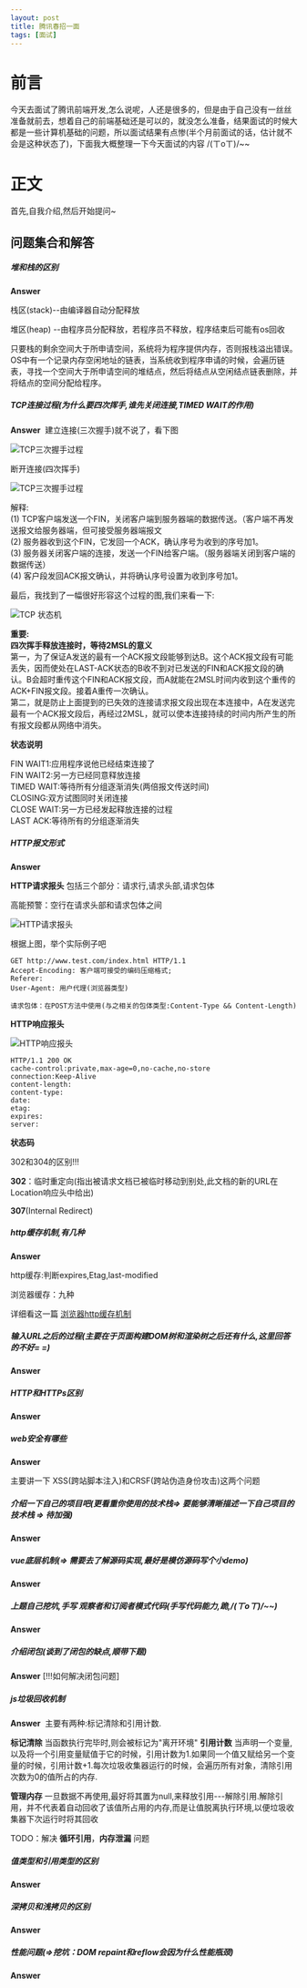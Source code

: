 ```yaml
---
layout: post
title: 腾讯春招一面
tags: [面试]
---
```


# 前言
今天去面试了腾讯前端开发,怎么说呢，人还是很多的，但是由于自己没有一丝丝准备就前去，想着自己的前端基础还是可以的，就没怎么准备，结果面试的时候大都是一些计算机基础的问题，所以面试结果有点惨(半个月前面试的话，估计就不会是这种状态了)，下面我大概整理一下今天面试的内容 /(ㄒoㄒ)/~~

# 正文

首先,自我介绍,然后开始提问~
## 问题集合和解答

#####   堆和栈的区别

  **Answer**&emsp;
  
  栈区(stack)--由编译器自动分配释放
  
  堆区(heap) --由程序员分配释放，若程序员不释放，程序结束后可能有os回收

  只要栈的剩余空间大于所申请空间，系统将为程序提供内存，否则报栈溢出错误。OS中有一个记录内存空闲地址的链表，当系统收到程序申请的时候，会遍历链表，寻找一个空间大于所申请空间的堆结点，然后将结点从空闲结点链表删除，并将结点的空间分配给程序。

#####   TCP连接过程(为什么要四次挥手,谁先关闭连接,TIMED WAIT的作用)

  **Answer**&nbsp;
  建立连接(三次握手)就不说了，看下图

  ![TCP三次握手过程]({{site.imgurl}}/in-post/TCP-connect.png)

  断开连接(四次挥手)

  ![TCP三次握手过程]({{site.imgurl}}/in-post/TCP-disconnect.png)

   解释:<br/>
   (1) TCP客户端发送一个FIN，关闭客户端到服务器端的数据传送。（客户端不再发送报文给服务器端，但可接受服务器端报文<br/>(2) 服务器收到这个FIN，它发回一个ACK，确认序号为收到的序号加1。<br/>
   (3) 服务器关闭客户端的连接，发送一个FIN给客户端。（服务器端关闭到客户端的数据传送）<br/>
   (4) 客户段发回ACK报文确认，并将确认序号设置为收到序号加1。

   最后，我找到了一幅很好形容这个过程的图,我们来看一下:

   ![TCP 状态机]({{site.imgurl}}/in-post/TCP-state.png)

   <b class='text-red'>重要:</b><br/>
   <b class='text-red'>四次挥手释放连接时，等待2MSL的意义</b><br/>
   第一，为了保证A发送的最有一个ACK报文段能够到达B。这个ACK报文段有可能丢失，因而使处在LAST-ACK状态的B收不到对已发送的FIN和ACK报文段的确认。B会超时重传这个FIN和ACK报文段，而A就能在2MSL时间内收到这个重传的ACK+FIN报文段。接着A重传一次确认。<br/>
   第二，就是防止上面提到的已失效的连接请求报文段出现在本连接中，A在发送完最有一个ACK报文段后，再经过2MSL，就可以使本连接持续的时间内所产生的所有报文段都从网络中消失。

  **状态说明**

  FIN WAIT1:应用程序说他已经结束连接了<br/>
  FIN WAIT2:另一方已经同意释放连接<br/>
  TIMED WAIT:等待所有分组逐渐消失<span class="text-red">(两倍报文传送时间)</span><br/>
  CLOSING:双方试图同时关闭连接<br/>
  CLOSE WAIT:另一方已经发起释放连接的过程<br/>
  LAST ACK:等待所有的分组逐渐消失<br/>

#####   HTTP报文形式

  **Answer**&nbsp;

  **HTTP请求报头**
  包括三个部分：请求行,请求头部,请求包体
  <p class="text-red">高能预警：空行在请求头部和请求包体之间</p>

  ![HTTP请求报头]({{site.imgurl}}/in-post/http-request-header.png)

  根据上图，举个实际例子吧

  ```
  GET http://www.test.com/index.html HTTP/1.1 
  Accept-Encoding: 客户端可接受的编码压缩格式;
  Referer: 
  User-Agent: 用户代理(浏览器类型)

  请求包体：在POST方法中使用(与之相关的包体类型:Content-Type && Content-Length)
  ```

  **HTTP响应报头**

  ![HTTP响应报头]({{site.imgurl}}/in-post/http-response-header.png)


  ```
  HTTP/1.1 200 OK
  cache-control:private,max-age=0,no-cache,no-store
  connection:Keep-Alive
  content-length:
  content-type:
  date:
  etag:
  expires:
  server:
  ```

  **状态码**

  302和304的区别!!!
  <p class='text-red'><b>302</b>：临时重定向(指出被请求文档已被临时移动到别处,此文档的新的URL在Location响应头中给出)</p>

  **307**(Internal Redirect)
#####   http缓存机制,有几种

  **Answer**&nbsp;

  http缓存:判断expires,Etag,last-modified

  浏览器缓存：九种
  
  详细看这一篇 [浏览器http缓存机制]({{site.baseurl}}/2017/04/11/浏览器http缓存机制)

#####   输入URL之后的过程(主要在于页面构建DOM树和渲染树之后还有什么,这里回答的不好= =)

  **Answer**&nbsp;

#####   HTTP和HTTPs区别

  **Answer**&nbsp;

#####   web安全有哪些

  **Answer**&nbsp;

  主要讲一下 XSS(跨站脚本注入)和CRSF(跨站伪造身份攻击)这两个问题

#####   介绍一下自己的项目吧(更看重你使用的技术栈=> 要能够清晰描述一下自己项目的技术栈 => 待加强)

  **Answer**&nbsp;

#####   vue底层机制(=> 需要去了解源码实现,最好是模仿源码写个小demo)

  **Answer**&nbsp;

#####   上题自己挖坑,手写 观察者和订阅者模式代码(手写代码能力,跪,/(ㄒoㄒ)/~~)

  **Answer**&nbsp;

#####   介绍闭包(谈到了闭包的缺点,顺带下题)

  **Answer**&nbsp;[!!!如何解决闭包问题]

#####   js垃圾回收机制

  **Answer**&nbsp;
  主要有两种:标记清除和引用计数.

  **标记清除** 当函数执行完毕时,则会被标记为"离开环境"
  **引用计数** 当声明一个变量,以及将一个引用变量赋值于它的时候，引用计数为1.如果同一个值又赋给另一个变量的时候，引用计数+1.每次垃圾收集器运行的时候，会遍历所有对象，清除引用次数为0的值所占的内存.

  **管理内存** 一旦数据不再使用,最好将其置为null,来释放引用---解除引用.<span class="text-red">解除引用，并不代表着自动回收了该值所占用的内存,而是让值脱离执行环境,以便垃圾收集器下次运行时将其回收</span>

  TODO：解决 **循环引用**，**内存泄漏** 问题

#####   值类型和引用类型的区别

  **Answer**&nbsp;

#####   深拷贝和浅拷贝的区别

  **Answer**&nbsp;

#####   性能问题(=>挖坑：DOM repaint和reflow会因为什么性能瓶颈)

  **Answer**&nbsp;

